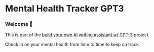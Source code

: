 # Mental Health Tracker GPT3
### Welcome 👋
This is part of the [build your own AI writing assistant w/ GPT-3](https://buildspace.so/builds/ai-writer) project.

Check in on your mental health from time to time to keep on track. 
